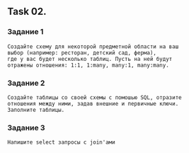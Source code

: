 ## Task 02. 

### Задание 1

    Создайте схему для некоторой предметной области на ваш
    выбор (например: ресторан, детский сад, ферма),
    где у вас будет несколько таблиц. Пусть на ней будут
    отражены отношения: 1:1, 1:many, many:1, many:many.

### Задание 2

    Создайте таблицы со своей схемы с помошью SQL, отразите
    отношения между ними, задав внешние и первичные ключи. 
    Заполните таблицы.

### Задание 3

    Напишите select запросы c join'ами
